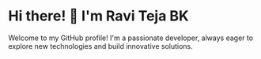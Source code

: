 # Hi there! 👋 I'm Ravi Teja BK

Welcome to my GitHub profile! I'm a passionate developer, always eager to explore new technologies and build innovative solutions. 